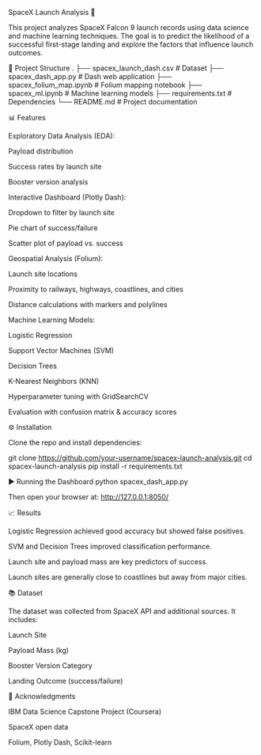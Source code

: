 SpaceX Launch Analysis 🚀

This project analyzes SpaceX Falcon 9 launch records using data science and machine learning techniques. The goal is to predict the likelihood of a successful first-stage landing and explore the factors that influence launch outcomes.

📂 Project Structure
.
├── spacex_launch_dash.csv     # Dataset
├── spacex_dash_app.py         # Dash web application
├── spacex_folium_map.ipynb    # Folium mapping notebook
├── spacex_ml.ipynb            # Machine learning models
├── requirements.txt           # Dependencies
└── README.md                  # Project documentation

📊 Features

Exploratory Data Analysis (EDA):

Payload distribution

Success rates by launch site

Booster version analysis

Interactive Dashboard (Plotly Dash):

Dropdown to filter by launch site

Pie chart of success/failure

Scatter plot of payload vs. success

Geospatial Analysis (Folium):

Launch site locations

Proximity to railways, highways, coastlines, and cities

Distance calculations with markers and polylines

Machine Learning Models:

Logistic Regression

Support Vector Machines (SVM)

Decision Trees

K-Nearest Neighbors (KNN)

Hyperparameter tuning with GridSearchCV

Evaluation with confusion matrix & accuracy scores

⚙️ Installation

Clone the repo and install dependencies:

git clone https://github.com/your-username/spacex-launch-analysis.git
cd spacex-launch-analysis
pip install -r requirements.txt

▶️ Running the Dashboard
python spacex_dash_app.py


Then open your browser at: http://127.0.0.1:8050/

📈 Results

Logistic Regression achieved good accuracy but showed false positives.

SVM and Decision Trees improved classification performance.

Launch site and payload mass are key predictors of success.

Launch sites are generally close to coastlines but away from major cities.

📚 Dataset

The dataset was collected from SpaceX API and additional sources. It includes:

Launch Site

Payload Mass (kg)

Booster Version Category

Landing Outcome (success/failure)

🙌 Acknowledgments

IBM Data Science Capstone Project (Coursera)

SpaceX open data

Folium, Plotly Dash, Scikit-learn
